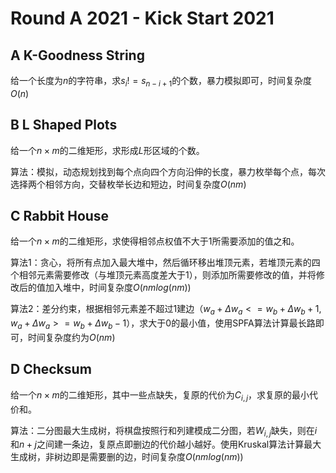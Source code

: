 # Round A 2021 - Kick Start 2021

## A K-Goodness String

给一个长度为$n$的字符串，求$s_i != s_{n - i + 1}$的个数，暴力模拟即可，时间复杂度$O(n)$

## B L Shaped Plots

给一个$n \times m$的二维矩形，求形成$L$形区域的个数。

算法：模拟，动态规划找到每个点向四个方向沿伸的长度，暴力枚举每个点，每次选择两个相邻方向，交替枚举长边和短边，时间复杂度$O(nm)$

## C Rabbit House

给一个$n \times m$的二维矩形，求使得相邻点权值不大于$1$所需要添加的值之和。

算法1：贪心，将所有点加入最大堆中，然后循环移出堆顶元素，若堆顶元素的四个相邻元素需要修改（与堆顶元素高度差大于$1$），则添加所需要修改的值，并将修改后的值加入堆中，时间复杂度$O(nmlog(nm))$

算法2：差分约束，根据相邻元素差不超过1建边（$w_a + \Delta w_a <= w_b + \Delta w_b + 1, w_a + \Delta w_a >= w_b + \Delta w_b - 1$），求大于$0$的最小值，使用$\text{SPFA}$算法计算最长路即可，时间复杂度约为$O(nm)$

## D Checksum

给一个$n \times m$的二维矩形，其中一些点缺失，复原的代价为$C_{i, j}$，求复原的最小代价和。

算法：二分图最大生成树，将棋盘按照行和列建模成二分图，若$W_{i, j}$缺失，则在$i$和$n + j$之间建一条边，复原点即删边的代价越小越好。使用$\text{Kruskal}$算法计算最大生成树，非树边即是需要删的边，时间复杂度$O(nmlog(nm))$
